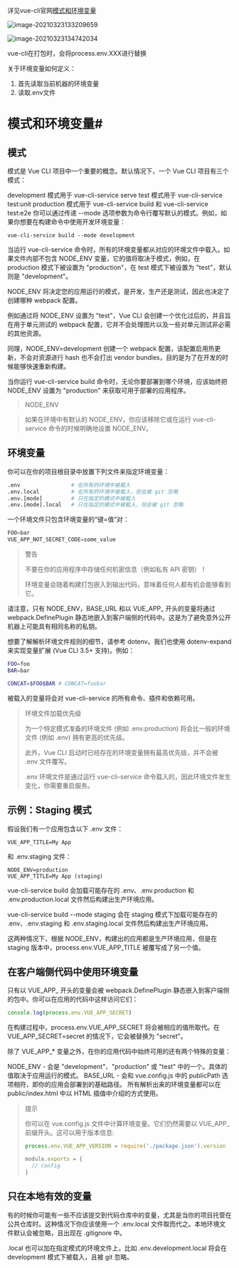 详见vue-cli官网[模式和环境变量](https://cli.vuejs.org/zh/guide/mode-and-env.html#%E6%A8%A1%E5%BC%8F%E5%92%8C%E7%8E%AF%E5%A2%83%E5%8F%98%E9%87%8F)

![image-20210323133209659](http://mdrs.yuanjin.tech/img/20210323133209.png)

![image-20210323134742034](http://mdrs.yuanjin.tech/img/20210323134742.png)

vue-cli在打包时，会将process.env.XXX进行替换



关于环境变量如何定义：

1. 首先读取当前机器的环境变量
2. 读取.env文件


# 模式和环境变量#
## 模式
模式是 Vue CLI 项目中一个重要的概念。默认情况下，一个 Vue CLI 项目有三个模式：

development 模式用于 vue-cli-service serve
test 模式用于 vue-cli-service test:unit
production 模式用于 vue-cli-service build 和 vue-cli-service test:e2e
你可以通过传递 --mode 选项参数为命令行覆写默认的模式。例如，如果你想要在构建命令中使用开发环境变量：
```shell
vue-cli-service build --mode development
```
当运行 vue-cli-service 命令时，所有的环境变量都从对应的环境文件中载入。如果文件内部不包含 NODE_ENV 变量，它的值将取决于模式，例如，在 production 模式下被设置为 "production"，在 test 模式下被设置为 "test"，默认则是 "development"。

NODE_ENV 将决定您的应用运行的模式，是开发，生产还是测试，因此也决定了创建哪种 webpack 配置。

例如通过将 NODE_ENV 设置为 "test"，Vue CLI 会创建一个优化过后的，并且旨在用于单元测试的 webpack 配置，它并不会处理图片以及一些对单元测试非必需的其他资源。

同理，NODE_ENV=development 创建一个 webpack 配置，该配置启用热更新，不会对资源进行 hash 也不会打出 vendor bundles，目的是为了在开发的时候能够快速重新构建。

当你运行 vue-cli-service build 命令时，无论你要部署到哪个环境，应该始终把 NODE_ENV 设置为 "production" 来获取可用于部署的应用程序。

> NODE_ENV

> 如果在环境中有默认的 NODE_ENV，你应该移除它或在运行 vue-cli-service 命令的时候明确地设置 NODE_ENV。

## 环境变量
你可以在你的项目根目录中放置下列文件来指定环境变量：
```sh
.env                # 在所有的环境中被载入
.env.local          # 在所有的环境中被载入，但会被 git 忽略
.env.[mode]         # 只在指定的模式中被载入
.env.[mode].local   # 只在指定的模式中被载入，但会被 git 忽略
```
一个环境文件只包含环境变量的“键=值”对：
```js
FOO=bar
VUE_APP_NOT_SECRET_CODE=some_value
```
> 警告
> 
> 不要在你的应用程序中存储任何机密信息（例如私有 API 密钥）！
> 
> 环境变量会随着构建打包嵌入到输出代码，意味着任何人都有机会能够看到它。

请注意，只有 NODE_ENV，BASE_URL 和以 VUE_APP_ 开头的变量将通过 webpack.DefinePlugin 静态地嵌入到客户端侧的代码中。这是为了避免意外公开机器上可能具有相同名称的私钥。

想要了解解析环境文件规则的细节，请参考 dotenv。我们也使用 dotenv-expand 来实现变量扩展 (Vue CLI 3.5+ 支持)。例如：
```sh
FOO=foo
BAR=bar

CONCAT=$FOO$BAR # CONCAT=foobar
```
被载入的变量将会对 vue-cli-service 的所有命令、插件和依赖可用。

> 环境文件加载优先级
> 
> 为一个特定模式准备的环境文件 (例如 .env.production) 将会比一般的环境文件 (例如 .env) 拥有更高的优先级。
> 
> 此外，Vue CLI 启动时已经存在的环境变量拥有最高优先级，并不会被 .env 文件覆写。
> 
> .env 环境文件是通过运行 vue-cli-service 命令载入的，因此环境文件发生变化，你需要重启服务。

## 示例：Staging 模式
假设我们有一个应用包含以下 .env 文件：
```
VUE_APP_TITLE=My App
```
和 .env.staging 文件：
```
NODE_ENV=production
VUE_APP_TITLE=My App (staging)
```
vue-cli-service build 会加载可能存在的 .env、.env.production 和 .env.production.local 文件然后构建出生产环境应用。

vue-cli-service build --mode staging 会在 staging 模式下加载可能存在的 .env、.env.staging 和 .env.staging.local 文件然后构建出生产环境应用。

这两种情况下，根据 NODE_ENV，构建出的应用都是生产环境应用，但是在 staging 版本中，process.env.VUE_APP_TITLE 被覆写成了另一个值。

## 在客户端侧代码中使用环境变量
只有以 VUE_APP_ 开头的变量会被 webpack.DefinePlugin 静态嵌入到客户端侧的包中。你可以在应用的代码中这样访问它们：
```js
console.log(process.env.VUE_APP_SECRET)
```
在构建过程中，process.env.VUE_APP_SECRET 将会被相应的值所取代。在 VUE_APP_SECRET=secret 的情况下，它会被替换为 "secret"。

除了 VUE_APP_* 变量之外，在你的应用代码中始终可用的还有两个特殊的变量：

NODE_ENV - 会是 "development"、"production" 或 "test" 中的一个。具体的值取决于应用运行的模式。
BASE_URL - 会和 vue.config.js 中的 publicPath 选项相符，即你的应用会部署到的基础路径。
所有解析出来的环境变量都可以在 public/index.html 中以 HTML 插值中介绍的方式使用。

> 提示
> 
> 你可以在 vue.config.js 文件中计算环境变量。它们仍然需要以 VUE_APP_ 前缀开头。这可以用于版本信息:
> ```js
> process.env.VUE_APP_VERSION = require('./package.json').version
> 
> module.exports = {
>   // config
> }
> ```
## 只在本地有效的变量
有的时候你可能有一些不应该提交到代码仓库中的变量，尤其是当你的项目托管在公共仓库时。这种情况下你应该使用一个 .env.local 文件取而代之。本地环境文件默认会被忽略，且出现在 .gitignore 中。

.local 也可以加在指定模式的环境文件上，比如 .env.development.local 将会在 development 模式下被载入，且被 git 忽略。